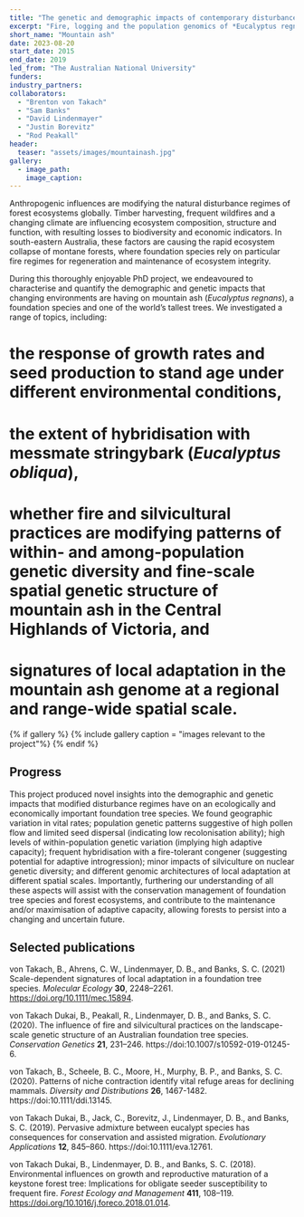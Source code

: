 ```yaml
---
title: "The genetic and demographic impacts of contemporary disturbance regimes in mountain ash forests"
excerpt: "Fire, logging and the population genomics of *Eucalyptus regnans* forests."
short_name: "Mountain ash"
date: 2023-08-20
start_date: 2015
end_date: 2019
led_from: "The Australian National University"
funders:
industry_partners:
collaborators:
  - "Brenton von Takach"
  - "Sam Banks"
  - "David Lindenmayer"
  - "Justin Borevitz"
  - "Rod Peakall"
header:
  teaser: "assets/images/mountainash.jpg"
gallery:
  - image_path: 
    image_caption: 
---
```



Anthropogenic influences are modifying the natural disturbance regimes of forest ecosystems globally. Timber harvesting, frequent wildfires and a changing climate are influencing ecosystem composition, structure and function, with resulting losses to biodiversity and economic indicators. In south-eastern Australia, these factors are causing the rapid ecosystem collapse of montane forests, where foundation species rely on particular fire regimes for regeneration and maintenance of ecosystem integrity.

During this thoroughly enjoyable PhD project, we endeavoured to characterise and quantify the demographic and genetic impacts that changing environments are having on mountain ash (*Eucalyptus regnans*), a foundation species and one of the world’s tallest trees. We investigated a range of topics, including:
# the response of growth rates and seed production to stand age under different environmental conditions, 
# the extent of hybridisation with messmate stringybark (*Eucalyptus obliqua*),
# whether fire and silvicultural practices are modifying patterns of within- and among-population genetic diversity and fine-scale spatial genetic structure of mountain ash in the Central Highlands of Victoria, and
# signatures of local adaptation in the mountain ash genome at a regional and range-wide spatial scale.

{% if gallery %}
{% include gallery caption = "images relevant to the project"%}
{% endif %}


## Progress

This project produced novel insights into the demographic and genetic impacts that modified disturbance regimes have on an ecologically and economically important foundation tree species. We found geographic variation in vital rates; population genetic patterns suggestive of high pollen flow and limited seed dispersal (indicating low recolonisation ability); high levels of within-population genetic variation (implying high adaptive capacity); frequent hybridisation with a fire-tolerant congener (suggesting potential for adaptive introgression); minor impacts of silviculture on nuclear genetic diversity; and different genomic architectures of local adaptation at different spatial scales. Importantly, furthering our understanding of all these aspects will assist with the conservation management of foundation tree species and forest ecosystems, and contribute to the maintenance and/or maximisation of adaptive capacity, allowing forests to persist into a changing and uncertain future.


## Selected publications

von Takach, B., Ahrens, C. W., Lindenmayer, D. B., and Banks, S. C. (2021) Scale-dependent signatures of local adaptation in a foundation tree species. *Molecular Ecology* **30**, 2248–2261. https://doi.org/10.1111/mec.15894.

von Takach Dukai, B., Peakall, R., Lindenmayer, D. B., and Banks, S. C. (2020). The influence of fire and silvicultural practices on the landscape-scale genetic structure of an Australian foundation tree species. *Conservation Genetics* **21**, 231–246.  https://doi:10.1007/s10592-019-01245-6.

von Takach, B., Scheele, B. C., Moore, H., Murphy, B. P., and Banks, S. C. (2020). Patterns of niche contraction identify vital refuge areas for declining mammals. *Diversity and Distributions* **26**, 1467-1482. https://doi:10.1111/ddi.13145.

von Takach Dukai, B., Jack, C., Borevitz, J., Lindenmayer, D. B., and Banks, S. C. (2019). Pervasive admixture between eucalypt species has consequences for conservation and assisted migration. *Evolutionary Applications* **12**, 845–860. https://doi:10.1111/eva.12761.

von Takach Dukai, B., Lindenmayer, D. B., and Banks, S. C. (2018). Environmental influences on growth and reproductive maturation of a keystone forest tree: Implications for obligate seeder susceptibility to frequent fire. *Forest Ecology and Management* **411**, 108–119. https://doi.org/10.1016/j.foreco.2018.01.014.
